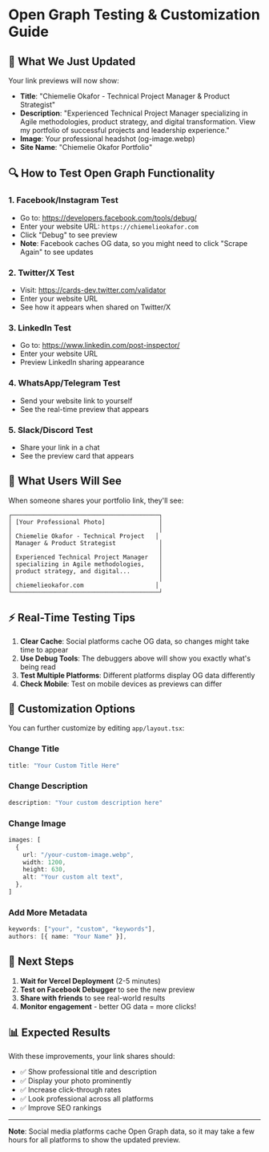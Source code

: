 # Open Graph Testing & Customization Guide

## 🎯 What We Just Updated

Your link previews will now show:
- **Title**: "Chiemelie Okafor - Technical Project Manager & Product Strategist"
- **Description**: "Experienced Technical Project Manager specializing in Agile methodologies, product strategy, and digital transformation. View my portfolio of successful projects and leadership experience."
- **Image**: Your professional headshot (og-image.webp)
- **Site Name**: "Chiemelie Okafor Portfolio"

## 🔍 How to Test Open Graph Functionality

### **1. Facebook/Instagram Test**
- Go to: https://developers.facebook.com/tools/debug/
- Enter your website URL: `https://chiemelieokafor.com`
- Click "Debug" to see preview
- **Note**: Facebook caches OG data, so you might need to click "Scrape Again" to see updates

### **2. Twitter/X Test**
- Visit: https://cards-dev.twitter.com/validator
- Enter your website URL
- See how it appears when shared on Twitter/X

### **3. LinkedIn Test**
- Go to: https://www.linkedin.com/post-inspector/
- Enter your website URL
- Preview LinkedIn sharing appearance

### **4. WhatsApp/Telegram Test**
- Send your website link to yourself
- See the real-time preview that appears

### **5. Slack/Discord Test**
- Share your link in a chat
- See the preview card that appears

## 📱 What Users Will See

When someone shares your portfolio link, they'll see:

```
┌─────────────────────────────────────────┐
│ [Your Professional Photo]               │
│                                         │
│ Chiemelie Okafor - Technical Project   │
│ Manager & Product Strategist            │
│                                         │
│ Experienced Technical Project Manager   │
│ specializing in Agile methodologies,    │
│ product strategy, and digital...        │
│                                         │
│ chiemelieokafor.com                    │
└─────────────────────────────────────────┘
```

## ⚡ Real-Time Testing Tips

1. **Clear Cache**: Social platforms cache OG data, so changes might take time to appear
2. **Use Debug Tools**: The debuggers above will show you exactly what's being read
3. **Test Multiple Platforms**: Different platforms display OG data differently
4. **Check Mobile**: Test on mobile devices as previews can differ

## 🎨 Customization Options

You can further customize by editing `app/layout.tsx`:

### **Change Title**
```typescript
title: "Your Custom Title Here"
```

### **Change Description**
```typescript
description: "Your custom description here"
```

### **Change Image**
```typescript
images: [
  {
    url: "/your-custom-image.webp",
    width: 1200,
    height: 630,
    alt: "Your custom alt text",
  },
]
```

### **Add More Metadata**
```typescript
keywords: ["your", "custom", "keywords"],
authors: [{ name: "Your Name" }],
```

## 🚀 Next Steps

1. **Wait for Vercel Deployment** (2-5 minutes)
2. **Test on Facebook Debugger** to see the new preview
3. **Share with friends** to see real-world results
4. **Monitor engagement** - better OG data = more clicks!

## 📊 Expected Results

With these improvements, your link shares should:
- ✅ Show professional title and description
- ✅ Display your photo prominently
- ✅ Increase click-through rates
- ✅ Look professional across all platforms
- ✅ Improve SEO rankings

---

**Note**: Social media platforms cache Open Graph data, so it may take a few hours for all platforms to show the updated preview. 